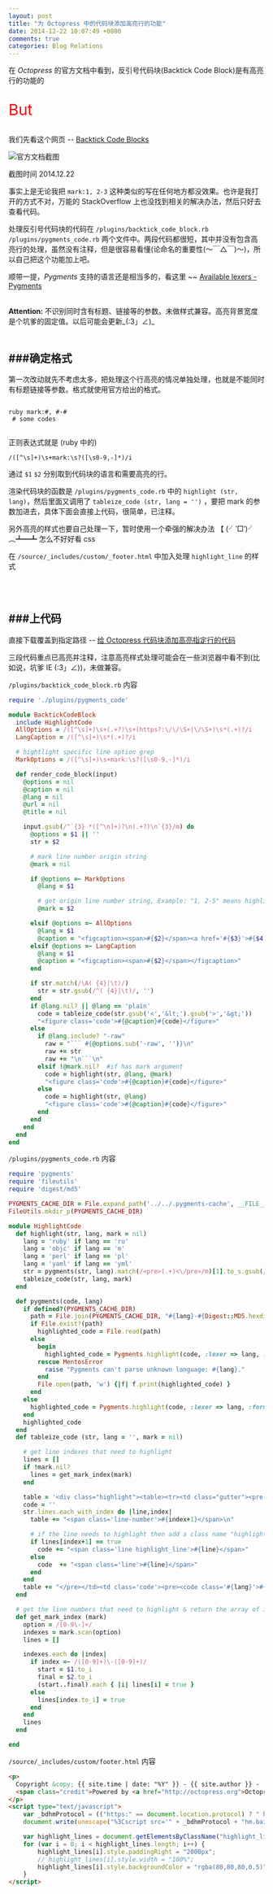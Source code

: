 ```yaml
---
layout: post
title: "为 Octopress 中的代码块添加高亮行的功能"
date: 2014-12-22 10:07:49 +0800
comments: true
categories: Blog Relations
---
```



在 *Octopress* 的官方文档中看到，反引号代码块(Backtick Code Block)是有高亮行的功能的

<p style="font-size:30px;color:red">But</p>

<!-- more -->

我们先看这个网页 -- [Backtick Code Blocks](http://octopress.org/docs/plugins/backtick-codeblock/)

![官方文档截图](/images/2014_12/backtick_codeblock.png)

截图时间 2014.12.22

事实上是无论我把 `mark:1, 2-3` 这种类似的写在任何地方都没效果。也许是我打开的方式不对，万能的 StackOverflow 上也没找到相关的解决办法，然后只好去查看代码。

处理反引号代码块的代码在 `/plugins/backtick_code_block.rb` `/plugins/pygments_code.rb` 两个文件中。两段代码都很短，其中并没有包含高亮行的处理，虽然没有注释，但是很容易看懂(论命名的重要性(〜￣△￣)〜)，所以自己把这个功能加上吧。

顺带一提，*Pygments* 支持的语言还是相当多的，看这里 ~~ [Available lexers - Pygments](http://pygments.org/docs/lexers/)

<br />

<div class="post_attention"><b>Attention: </b>不识别同时含有标题、链接等的参数。未做样式兼容。高亮背景宽度是个坑爹的固定值。以后可能会更新_(:3」∠)_</div>

<br />

###确定格式
---


第一次改动就先不考虑太多，把处理这个行高亮的情况单独处理，也就是不能同时有标题链接等参数。格式就使用官方给出的格式。

```plain

ruby mark:#, #-#
 # some codes
 
```

正则表达式就是 (ruby 中的)

`/([^\s]+)\s+mark:\s?([\s0-9,-]*)/i`

通过 `$1` `$2` 分别取到代码块的语言和需要高亮的行。

渲染代码块的函数是 `/plugins/pygments_code.rb` 中的 `highlight (str, lang)`，然后里面又调用了 `tableize_code (str, lang = '')` ，要把 mark 的参数加进去，具体下面会直接上代码，很简单，已注释。

另外高亮的样式也要自己处理一下，暂时使用一个牵强的解决办法 【 (╯‵□′)╯︵┻━┻ 怎么不好好看 css

在 `/source/_includes/custom/_footer.html` 中加入处理 `highlight_line` 的样式

<br /><br />

###上代码
---

直接下载覆盖到指定路径 -- [给 Octopress 代码块添加高亮指定行的代码](/document/octopress_highlight_line_code.zip)

三段代码重点已高亮并注释，注意高亮样式处理可能会在一些浏览器中看不到(比如说，坑爹 IE (:3」∠))，未做兼容。


`/plugins/backtick_code_block.rb` 内容

```ruby mark: 9, 23, 25-30, 50-52
require './plugins/pygments_code'

module BacktickCodeBlock
  include HighlightCode
  AllOptions = /([^\s]+)\s+(.+?)\s+(https?:\/\/\S+|\/\S+)\s*(.+)?/i
  LangCaption = /([^\s]+)\s*(.+)?/i

  # hightlight specific line option grep
  MarkOptions = /([^\s]+)\s+mark:\s?([\s0-9,-]*)/i

  def render_code_block(input)
    @options = nil
    @caption = nil
    @lang = nil
    @url = nil
    @title = nil

    input.gsub(/^`{3} *([^\n]+)?\n(.+?)\n`{3}/m) do
      @options = $1 || ''
      str = $2

      # mark line number origin string
      @mark = nil

      if @options =~ MarkOptions
        @lang = $1

        # get origin line number string, Example: "1, 2-5" means highlight line 1 and 2,3,4,5
        @mark = $2

      elsif @options =~ AllOptions
        @lang = $1
        @caption = "<figcaption><span>#{$2}</span><a href='#{$3}'>#{$4 || 'link'}</a></figcaption>"
      elsif @options =~ LangCaption
        @lang = $1
        @caption = "<figcaption><span>#{$2}</span></figcaption>"
      end

      if str.match(/\A( {4}|\t)/)
        str = str.gsub(/^( {4}|\t)/, '')
      end
      if @lang.nil? || @lang == 'plain'
        code = tableize_code(str.gsub('<','&lt;').gsub('>','&gt;'))
        "<figure class='code'>#{@caption}#{code}</figure>"
      else
        if @lang.include? "-raw"
          raw = "``` #{@options.sub('-raw', '')}\n"
          raw += str
          raw += "\n```\n"
        elsif !@mark.nil?  #if has mark argument
          code = highlight(str, @lang, @mark)
          "<figure class='code'>#{@caption}#{code}</figure>"
        else
          code = highlight(str, @lang)
          "<figure class='code'>#{@caption}#{code}</figure>"
        end
      end
    end
  end
end

```


`/plugins/pygments_code.rb` 内容

```ruby mark: 15, 39-42, 50-54, 60-75
require 'pygments'
require 'fileutils'
require 'digest/md5'

PYGMENTS_CACHE_DIR = File.expand_path('../../.pygments-cache', __FILE__)
FileUtils.mkdir_p(PYGMENTS_CACHE_DIR)

module HighlightCode
  def highlight(str, lang, mark = nil)
    lang = 'ruby' if lang == 'ru'
    lang = 'objc' if lang == 'm'
    lang = 'perl' if lang == 'pl'
    lang = 'yaml' if lang == 'yml'
    str = pygments(str, lang).match(/<pre>(.+)<\/pre>/m)[1].to_s.gsub(/ *$/, '') #strip out divs <div class="highlight">
    tableize_code(str, lang, mark)
  end

  def pygments(code, lang)
    if defined?(PYGMENTS_CACHE_DIR)
      path = File.join(PYGMENTS_CACHE_DIR, "#{lang}-#{Digest::MD5.hexdigest(code)}.html")
      if File.exist?(path)
        highlighted_code = File.read(path)
      else
        begin
          highlighted_code = Pygments.highlight(code, :lexer => lang, :formatter => 'html', :options => {:encoding => 'utf-8', :startinline => true})
        rescue MentosError
          raise "Pygments can't parse unknown language: #{lang}."
        end
        File.open(path, 'w') {|f| f.print(highlighted_code) }
      end
    else
      highlighted_code = Pygments.highlight(code, :lexer => lang, :formatter => 'html', :options => {:encoding => 'utf-8', :startinline => true})
    end
    highlighted_code
  end
  def tableize_code (str, lang = '', mark = nil)

    # get line indexes that need to highlight
    lines = []
    if !mark.nil?
      lines = get_mark_index(mark)
    end

    table = '<div class="highlight"><table><tr><td class="gutter"><pre class="line-numbers">'
    code = ''
    str.lines.each_with_index do |line,index|
      table += "<span class='line-number'>#{index+1}</span>\n"

      # if the line needs to highlight then add a class name "highlight_line" to class attribute
      if lines[index+1] == true
        code += "<span class='line highlight_line'>#{line}</span>"
      else
        code  += "<span class='line'>#{line}</span>"
      end
    end
    table += "</pre></td><td class='code'><pre><code class='#{lang}'>#{code}</code></pre></td></tr></table></div>"
  end

  # get the line numbers that need to highlight & return the array of index
  def get_mark_index (mark)
    option = /[0-9\-]+/
    indexes = mark.scan(option)
    lines = []

    indexes.each do |index|
      if index =~ /([0-9]+)\-([0-9]+)/
        start = $1.to_i
        final = $2.to_i
        (start..final).each { |i| lines[i] = true }
      else
        lines[index.to_i] = true
      end
    end
    lines
  end

end

```


`/source/_includes/custom/footer.html` 内容

```html mark: 9-14
<p>
  Copyright &copy; {{ site.time | date: "%Y" }} - {{ site.author }} -
  <span class="credit">Powered by <a href="http://octopress.org">Octopress</a></span>
</p>
<script type="text/javascript">
    var _bdhmProtocol = (("https:" == document.location.protocol) ? " https://" : " http://");
    document.write(unescape("%3Cscript src='" + _bdhmProtocol + "hm.baidu.com/h.js%3F1927408f733bc1f82c711c8aece7a832' type='text/javascript'%3E%3C/script%3E"));

    var highlight_lines = document.getElementsByClassName("highlight_line");
    for (var i = 0; i < highlight_lines.length; i++) {
        highlight_lines[i].style.paddingRight = "2000px";
        // highlight_lines[i].style.width = "100%";
        highlight_lines[i].style.backgroundColor = "rgba(80,80,80,0.5)";
    }
</script>
```